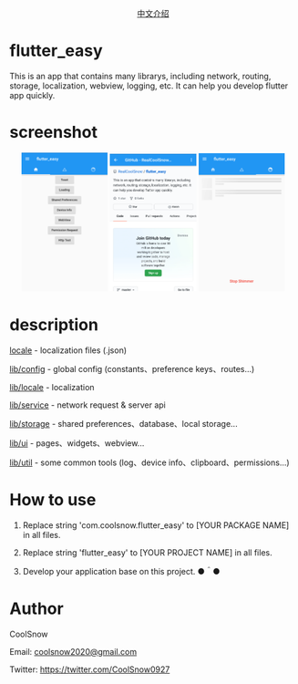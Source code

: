 <!--
 * @Description: 
 * @Author: CoolSnow (coolsnow2020@gmail.com)
 * @Date: 2020-09-10 14:01:06
 * @LastEditors: CoolSnow
 * @LastEditTime: 2020-09-14 11:41:25
-->
<p align="center">
    <a href="README_CN.md">中文介绍</a>
</p>

# flutter_easy
This is an app that contains many librarys, including network, routing, storage, localization, webview, logging, etc. It can help you develop flutter app quickly.

# screenshot
<p align="center">
  <img src="screenshot/1.png" width="30%" /> 
  <img src="screenshot/2.png" width="30%" /> 
  <img src="screenshot/3.png" width="30%" /> 
</p>

# description

<a href="locale">locale</a> - localization files (.json)

<a href="lib/config">lib/config</a> - global config (constants、preference keys、routes...)

<a href="lib/locale">lib/locale</a> - localization

<a href="lib/service">lib/service</a> - network request & server api

<a href="lib/storage">lib/storage</a> - shared preferences、database、local storage...

<a href="lib/ui">lib/ui</a> - pages、widgets、webview...

<a href="lib/util">lib/util</a> - some common tools (log、device info、clipboard、permissions...)

# How to use

1. Replace string 'com.coolsnow.flutter_easy' to [YOUR PACKAGE NAME] in all files.

2. Replace string 'flutter_easy' to [YOUR PROJECT NAME] in all files.

3. Develop your application base on this project. ●＾●

# Author

CoolSnow

Email: coolsnow2020@gmail.com

Twitter: https://twitter.com/CoolSnow0927